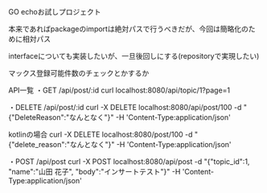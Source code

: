 GO echoお試しプロジェクト

本来であればpackageのimportは絶対パスで行うべきだが、今回は簡略化のために相対パス

interfaceについても実装したいが、一旦後回しにする(repositoryで実現したい)

マックス登録可能件数のチェックとかするか

API一覧
・GET /api/post/:id
curl localhost:8080/api/topic/1?page=1

・DELETE /api/post/:id
curl -X DELETE localhost:8080/api/post/100 -d "{\"DeleteReason\":\"なんとなく\"}"  -H 'Content-Type:application/json' 

kotlinの場合
curl -X DELETE localhost:8080/post/100 -d "{\"delete_reason\":\"なんとなく\"}"  -H 'Content-Type:application/json' 


・POST /api/post
curl -X POST localhost:8080/api/post -d "{\"topic_id\":1, \"name\":\"山田 花子\", \"body\":\"インサートテスト\"}"  -H 'Content-Type:application/json'
